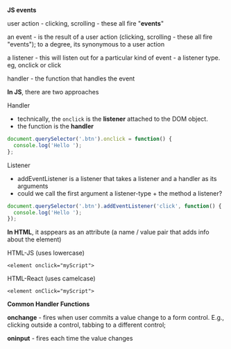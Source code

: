 **JS events**

user action - clicking, scrolling - these all fire "**events**"

an event  - is the result of a user action (clicking, scrolling - these all fire "events"); to a degree, its synonymous to a user action

a listener - this will listen out for a particular kind of event - a listener type. eg, onclick or click

handler - the function that handles the event

**In JS**, there are two approaches

Handler 

- technically, the `onclick` is the **listener** attached to the DOM object.
- the function is the **handler**

```js
document.querySelector('.btn').onclick = function() {
  console.log('Hello ');
};
```

Listener

- addEventListener is a listener that takes a listener and a handler as its arguments
- could we call the first argument a listener-type + the method a listener?

```js
document.querySelector('.btn').addEventListener('click', function() {
  console.log('Hello ');
});
```

**In HTML**, it asppears as an attribute (a name / value pair that adds info about the element)

HTML-JS (uses lowercase)

```
<element onclick="myScript">
```

HTML-React (uses camelcase)

```
<element onClick="myScript">
```

**Common Handler Functions**

**onchange** - fires when user commits a value change to a form control.  E.g., clicking outside a control, tabbing to a different control;

**oninput** - fires each time the value changes 



